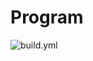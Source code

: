 # Program

![build.yml](https://github.com/ragibasif/REPOSITORY/actions/workflows/build.yml/badge.svg)

